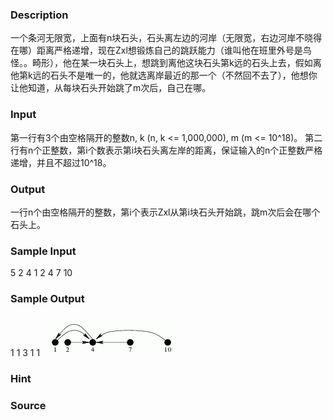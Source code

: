 
### Description
一个条河无限宽，上面有n块石头，石头离左边的河岸（无限宽，右边河岸不晓得在哪）距离严格递增，现在Zxl想锻炼自己的跳跃能力（谁叫他在班里外号是鸟怪。。畸形），他在某一块石头上，想跳到离他这块石头第k远的石头上去，假如离他第k远的石头不是唯一的，他就选离岸最近的那一个（不然回不去了），他想你让他知道，从每块石头开始跳了m次后，自己在哪。

### Input
第一行有3个由空格隔开的整数n, k (n, k <= 1,000,000), m (m <= 10^18)。
第二行有n个正整数，第i个数表示第i块石头离左岸的距离，保证输入的n个正整数严格递增，并且不超过10^18。

### Output
一行n个由空格隔开的整数，第i个表示Zxl从第i块石头开始跳，跳m次后会在哪个石头上。

### Sample Input
5 2 4
1 2 4 7 10


### Sample Output
1 1 3 1 1
![](/JudgeOnline/images/2093.jpg) 

### Hint

### Source
